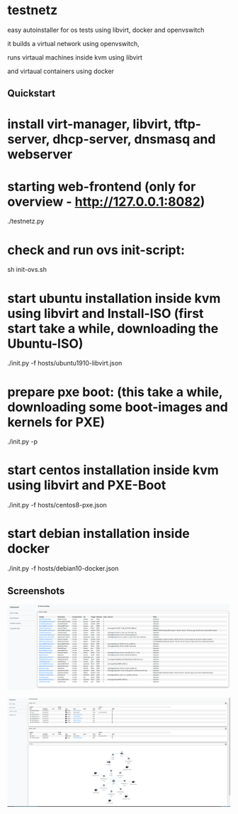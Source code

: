 # testnetz
easy autoinstaller for os tests using libvirt, docker and openvswitch


it builds a virtual network using openvswitch,

runs virtaual machines inside kvm using libvirt

and virtaual containers using docker



## Quickstart ##

# install virt-manager, libvirt, tftp-server, dhcp-server, dnsmasq and webserver


# starting web-frontend (only for overview - http://127.0.0.1:8082)

 ./testnetz.py


# check and run ovs init-script:

 sh init-ovs.sh


# start ubuntu installation inside kvm using libvirt and Install-ISO (first start take a while, downloading the Ubuntu-ISO)

 ./init.py -f hosts/ubuntu1910-libvirt.json


# prepare pxe boot: (this take a while, downloading some boot-images and kernels for PXE)

 ./init.py -p


# start centos installation inside kvm using libvirt and PXE-Boot

 ./init.py -f hosts/centos8-pxe.json


# start debian installation inside docker

 ./init.py -f hosts/debian10-docker.json



## Screenshots ##

![Hosts](doc/hosts.png?raw=true "Hosts")

![OVS](doc/ovs.png?raw=true "OVS")

